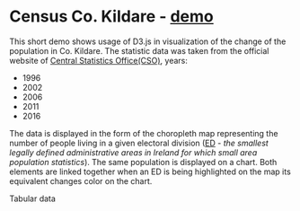 # Census Co. Kildare - [demo](https://gornymooj.github.io/demo/)

This short demo shows usage of D3.js in visualization of the change of the population in Co. Kildare. The statistic data was taken from the official website of [Central Statistics Office(CSO)](http://census.ie/), years:
- 1996
- 2002
- 2006
- 2011
- 2016

The data is displayed in the form of the choropleth map representing the number of people living in a given electoral division ([ED](https://en.wikipedia.org/wiki/Electoral_division_(Ireland)) - *the smallest legally defined administrative areas in Ireland for which small area population statistics*). The same population is displayed on a chart. Both elements are linked together when an ED is being highlighted on the map its equivalent changes color on the chart.

Tabular data 




